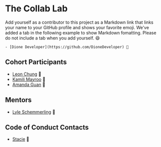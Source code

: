 # The Collab Lab

Add yourself as a contributor to this project as a Markdown link that links your name to your GitHub profile and shows your favorite emoji. We've added a tab in the following example to show Markdown fomatting. Please do not include a tab when you add yourself. 😄

    - [Dione Developer](https://github.com/DioneDeveloper) 💅

## Cohort Participants

- [Leon Chung](https://github.com/chungleee) 🤤
- [Kamili Mayroo](https://github.com/MiliMade) 💃
- [Amanda Guan](https://github.com/amandaguan-ag) 🥏

## Mentors

- [Lyle Schemmerling](https://github.com/lyleschemmerling) 🐶

## Code of Conduct Contacts

- [Stacie](https://github.com/stacietaylorcima) 🌈